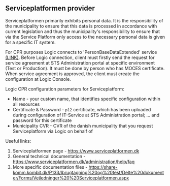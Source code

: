 ## Serviceplatformen provider
Serviceplatformen primarily exhibits personal data. It is the responsibility of the municipality to ensure that this data is processed in accordance with 
current legislation and thus the municipality's responsibility to ensure that via the Service Platform only access to the necessary personal data is given 
for a specific IT system.

For CPR purposes Logic connects to 'PersonBaseDataExtended' service [(LINK)](https://www.serviceplatformen.dk/administration/serviceOverview/show?uuid=e6be2436-bf35-4df2-83fe-925142825dc2). 
Before Logic connection, client must firstly send the request for service agreement at STS Administration portal at specific environment (Test or Production). 
It must be done by person who has MOCES certificate. When service agreement is approved, the client must create the configuration at Logic Console.

Logic CPR configuration parameters for Serviceplatform:
- Name - your custom name, that identifies specific configuration within all resources
- Certificate & Password - `p12` certificate, which has been uploaded during configuration of IT-Service at STS Administration portal; 
... and password for this certificate
- Municipality CVR - CVR of the danish municipality that you request Serviceplatform via Logic on behalf of

Useful links:
1. Serviceplatformen page - https://www.serviceplatformen.dk
2. General technical documentation - https://www.serviceplatformen.dk/administration/help/faq
3. More specific documentation files - https://share-komm.kombit.dk/P133/Ibrugtagning%20og%20test/Delte%20dokumenter/Forms/Vejledninger%20%20Serviceplatformen.aspx